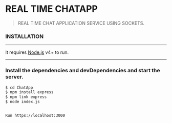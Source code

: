 # REAL TIME CHATAPP
> REAL TIME CHAT APPLICATION SERVICE USING SOCKETS.

### INSTALLATION
----

It requires [Node.js](https://nodejs.org/) v4+ to run.

----

### Install the dependencies and devDependencies and **start the server**.

```sh
$ cd ChatApp
$ npm install express
$ npm link express
$ node index.js


Run https://localhost:3000
```
